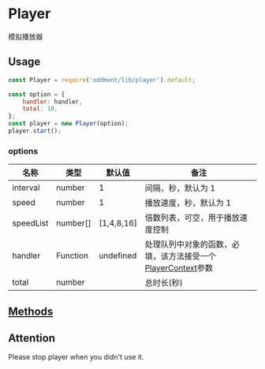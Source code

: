 # Player

模拟播放器

## Usage

```javascript
const Player = require('oddment/lib/player').default;

const option = {
    handler: handler,
    total: 10,
};
const player = new Player(option);
player.start();
```

### options

| 名称      | 类型     | 默认值     | 备注                                                                                                                                                                   |
| --------- | -------- | ---------- | ---------------------------------------------------------------------------------------------------------------------------------------------------------------------- |
| interval  | number   | 1          | 间隔，秒，默认为 1                                                                                                                                                     |
| speed     | number   | 1          | 播放速度，秒，默认为 1                                                                                                                                                 |
| speedList | number[] | [1,4,8,16] | 倍数列表，可空，用于播放速度控制                                                                                                                                       |
| handler   | Function | undefined  | 处理队列中对象的函数，必填，该方法接受一个[PlayerContext](https://github.com/youkaisteve/oddment/blob/master/doc/interfaces/_lib_player_context_.playercontext.md)参数 |
| total     | number   |            | 总时长(秒)                                                                                                                                                             |

## [Methods](https://github.com/youkaisteve/oddment/blob/master/doc/classes/_lib_player_player_.player.md#methods-1)

## Attention

Please stop player when you didn't use it.